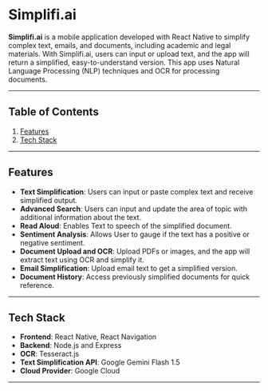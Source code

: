 # Simplifi.ai

**Simplifi.ai** is a mobile application developed with React Native to simplify complex text, emails, and documents, including academic and legal materials. 
With Simplifi.ai, users can input or upload text, and the app will return a simplified, easy-to-understand version. 
This app uses Natural Language Processing (NLP) techniques and OCR for processing documents.

---

## Table of Contents
1. [Features](#features)
2. [Tech Stack](#tech-stack)


---

## Features
- **Text Simplification**: Users can input or paste complex text and receive simplified output.
- **Advanced Search**: Users can input and update the area of topic with additional information about the text.
- **Read Aloud**: Enables Text to speech of the simplified document.
- **Sentiment Analysis**: Allows User to gauge if the text has a positive or negative sentiment.
- **Document Upload and OCR**: Upload PDFs or images, and the app will extract text using OCR and simplify it.
- **Email Simplification**: Upload email text to get a simplified version.
- **Document History**: Access previously simplified documents for quick reference.

---

## Tech Stack
- **Frontend**: React Native, React Navigation
- **Backend**: Node.js and Express 
- **OCR**: Tesseract.js 
- **Text Simplification API**: Google Gemini Flash 1.5
- **Cloud Provider**: Google Cloud

---
